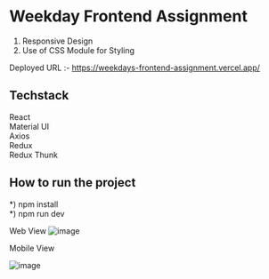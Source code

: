 # Weekday Frontend Assignment
1) Responsive Design
2) Use of CSS Module for Styling 

Deployed URL :- https://weekdays-frontend-assignment.vercel.app/

## Techstack

React <br/>
Material UI <br/>
Axios <br/>
Redux <br/>
Redux Thunk <br/>

## How to run the project

*) npm install <br/>
*) npm run dev <br/>
 
Web View
![image](https://github.com/Dhananjay-JSR/weekdays-frontend-assignment/assets/47073516/765316ee-b8e0-4d34-bd4f-433968235d2f)

Mobile View

![image](https://github.com/Dhananjay-JSR/weekdays-frontend-assignment/assets/47073516/df59bbe2-b4db-47fa-8d98-f13bc20597cf)

